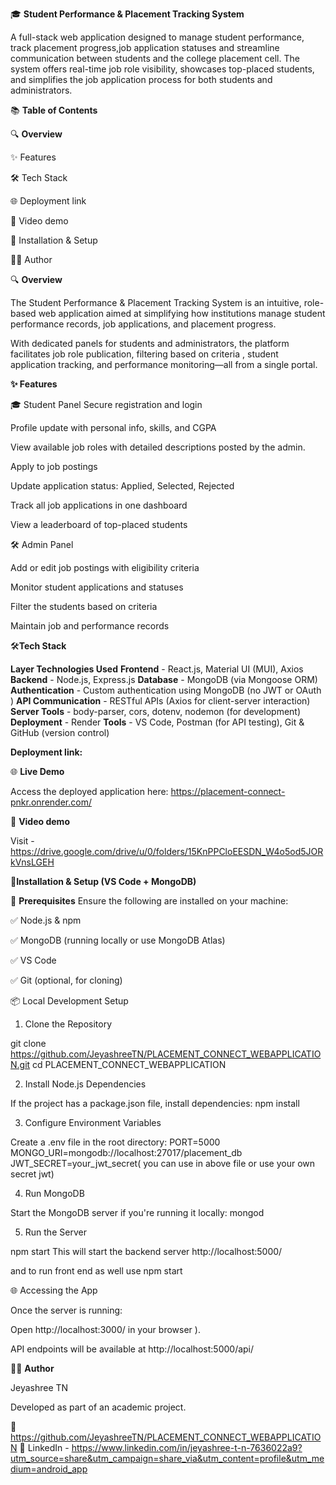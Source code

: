 
🎓 **Student Performance & Placement Tracking System**

A full-stack web application designed to manage student performance, track placement progress,job application statuses and streamline communication between students and the college placement cell. The system offers real-time job role visibility, showcases top-placed students, and simplifies the job application process for both students and administrators.


📚 **Table of Contents**

🔍 **Overview**

✨ Features

🛠️ Tech Stack

🌐 Deployment link 

📸 Video demo

🚀 Installation & Setup

👩‍💻 Author



🔍 **Overview**

The Student Performance & Placement Tracking System is an intuitive, role-based web application aimed at simplifying how institutions manage student performance records, job applications, and placement progress.

With dedicated panels for students and administrators, the platform facilitates job role publication, filtering based on criteria , student application tracking, and performance monitoring—all from a single portal.

**✨ Features**

🎓 Student Panel
Secure registration and login

Profile update with personal info, skills, and CGPA

View available job roles with detailed descriptions posted by the admin.

Apply to job postings

Update application status: Applied, Selected, Rejected

Track all job applications in one dashboard

View a leaderboard of top-placed students


🛠️ Admin Panel 

Add or edit job postings with eligibility criteria

Monitor student applications and statuses

Filter the students based on criteria 

Maintain job and performance records


🛠️**Tech Stack**

**Layer	Technologies Used**
**Frontend**             -	React.js, Material UI (MUI), Axios
**Backend**             - 	Node.js, Express.js
**Database**           -	MongoDB (via Mongoose ORM)
**Authentication**      -	Custom authentication using MongoDB (no JWT or OAuth )
**API Communication**    - 	RESTful APIs (Axios for client-server interaction)
**Server Tools**      -  body-parser, cors, dotenv, nodemon (for development)
**Deployment**         -  Render
**Tools**             - 	VS Code, Postman (for API testing), Git & GitHub (version control)

**Deployment link:**

🌐 **Live Demo**

Access the deployed application here:
https://placement-connect-pnkr.onrender.com/

📸 **Video demo**

 Visit - https://drive.google.com/drive/u/0/folders/15KnPPCloEESDN_W4o5od5JORkVnsLGEH

🚀**Installation & Setup (VS Code + MongoDB)**

🔧 **Prerequisites**
Ensure the following are installed on your machine:

✅ Node.js & npm

✅ MongoDB (running locally or use MongoDB Atlas)

✅ VS Code

✅ Git (optional, for cloning)

📦 Local Development Setup

1. Clone the Repository

git clone https://github.com/JeyashreeTN/PLACEMENT_CONNECT_WEBAPPLICATION.git
cd PLACEMENT_CONNECT_WEBAPPLICATION

2. Install Node.js Dependencies

If the project has a package.json file, install dependencies:
npm install

3. Configure Environment Variables

Create a .env file in the root directory:
PORT=5000
MONGO_URI=mongodb://localhost:27017/placement_db
JWT_SECRET=your_jwt_secret( you can use in above file or use your own secret jwt)


4. Run MongoDB

Start the MongoDB server if you're running it locally:
mongod


5. Run the Server

npm start
This will start the backend server
http://localhost:5000/

and to run front end as well use npm start

🌐 Accessing the App

Once the server is running:

Open http://localhost:3000/ in your browser ).

API endpoints will be available at http://localhost:5000/api/

👩‍💻 **Author**

Jeyashree TN

Developed as part of an academic project.

📎 https://github.com/JeyashreeTN/PLACEMENT_CONNECT_WEBAPPLICATION
📎 LinkedIn - https://www.linkedin.com/in/jeyashree-t-n-7636022a9?utm_source=share&utm_campaign=share_via&utm_content=profile&utm_medium=android_app


